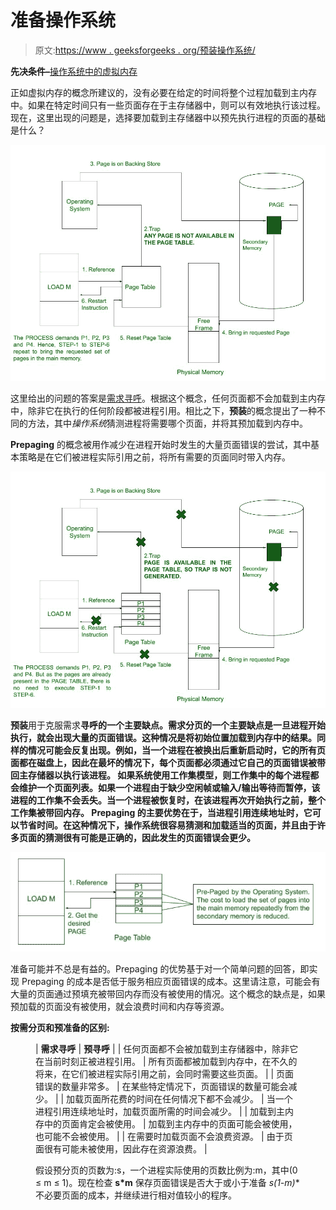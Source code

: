 # 准备操作系统

> 原文:[https://www . geeksforgeeks . org/预装操作系统/](https://www.geeksforgeeks.org/prepaging-in-operating-system/)

**先决条件–**[操作系统中的虚拟内存](https://www.geeksforgeeks.org/virtual-memory-in-operating-system/)

正如虚拟内存的概念所建议的，没有必要在给定的时间将整个过程加载到主内存中。如果在特定时间只有一些页面存在于主存储器中，则可以有效地执行该过程。现在，这里出现的问题是，选择要加载到主存储器中以预先执行进程的页面的基础是什么？

![](img/60fd431cc2a3dc1c89fc0a7076654a1d.png)

这里给出的问题的答案是[需求寻呼](https://www.geeksforgeeks.org/virtual-memory-in-operating-system/)。根据这个概念，任何页面都不会加载到主内存中，除非它在执行的任何阶段都被进程引用。相比之下，**预装**的概念提出了一种不同的方法，其中*操作系统*猜测进程将需要哪个页面，并将其预加载到内存中。

**Prepaging** 的概念被用作减少在进程开始时发生的大量页面错误的尝试，其中基本策略是在它们被进程实际引用之前，将所有需要的页面同时带入内存。

![](img/9495a462eba3c234074a54bfee7177d1.png)

**预装**用于克服需求**寻呼的一个主要缺点。**需求分页**的一个主要缺点是一旦进程开始执行，就会出现大量的页面错误。这种情况是将初始位置加载到内存中的结果。同样的情况可能会反复出现。例如，当一个进程在被换出后重新启动时，它的所有页面都在磁盘上，因此在最坏的情况下，每个页面都必须通过它自己的页面错误被带回主存储器以执行该进程。
如果系统使用工作集模型，则工作集中的每个进程都会维护一个页面列表。如果一个进程由于缺少空闲帧或输入/输出等待而暂停，该进程的工作集不会丢失。当一个进程被恢复时，在该进程再次开始执行之前，整个工作集被带回内存。
Prepaging 的主要优势在于，当进程引用连续地址时，它可以节省时间。在这种情况下，操作系统很容易猜测和加载适当的页面，并且由于许多页面的猜测很有可能是正确的，因此发生的页面错误会更少。**

![](img/e7f89151256cf70bd814357505e458a2.png)

准备可能并不总是有益的。Prepaging 的优势基于对一个简单问题的回答，即实现 Prepaging 的成本是否低于服务相应页面错误的成本。这里请注意，可能会有大量的页面通过预填充被带回内存而没有被使用的情况。这个概念的缺点是，如果预加载的页面没有被使用，就会浪费时间和内存等资源。

**按需分页和预准备的区别:**

<figure class="table">

| **需求寻呼** | **预寻呼** |
| 任何页面都不会被加载到主存储器中，除非它在当前时刻正被进程引用。 | 所有页面都被加载到内存中，在不久的将来，在它们被进程实际引用之前，会同时需要这些页面。 |
| 页面错误的数量非常多。 | 在某些特定情况下，页面错误的数量可能会减少。 |
| 加载页面所花费的时间在任何情况下都不会减少。 | 当一个进程引用连续地址时，加载页面所需的时间会减少。 |
| 加载到主内存中的页面肯定会被使用。 | 加载到主内存中的页面可能会被使用，也可能不会被使用。 |
| 在需要时加载页面不会浪费资源。 | 由于页面很有可能未被使用，因此存在资源浪费。 |

假设预分页的页数为:s，一个进程实际使用的页数比例为:m，其中(0 ≤ m ≤ 1)。现在检查 **s*m** 保存页面错误是否大于或小于准备 **s*(1-m)** 不必要页面的成本，并继续进行相对值较小的程序。

</figure>